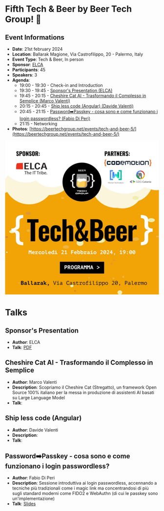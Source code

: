 # Fifth Tech & Beer by Beer Tech Group! 🎉

## Event Informations

- __Date__: 21st february 2024
- __Location__: Ballarak Magione, Via Castrofilippo, 20 - Palermo, Italy
- __Event Type__: Tech & Beer, In person
- __Sponsor__: [ELCA](https://www.elca.ch)
- __Participants__: 45
- __Speakers__: 3
- __Agenda__: 
  - 19:00 - 19:30 - Check-in and Introduction
  - 19:30 - 19:45 - [Sponsor's Presentation (ELCA)](#sponsors-presentation)
  - 19:45 - 20:15 - [Cheshire Cat AI - Trasformando il Complesso in Semplice (Marco Valenti)](#cheshire-cat-ai---trasformando-il-complesso-in-semplice)
  - 20:15 - 20:45 - [Ship less code (Angular) (Davide Valenti)](#ship-less-code-angular)
  - 20:45 - 21:15 - [Password➡️Passkey - cosa sono e come funzionano i login passwordless? (Fabio Di Peri)]()
  - 21:15 - Networking
- __Photos__: [https://beertechgroup.net/events/tech-and-beer-5/](https://beertechgroup.net/events/tech-and-beer-5/)

![poster](poster.jpg)

# Talks

## Sponsor's Presentation

- __Author__: ELCA
- __Talk__: [PDF](/techandbeer_5/ELCA%20Shoring%20Italy%20Deck.pdf)

## Cheshire Cat AI - Trasformando il Complesso in Semplice

- __Author__: Marco Valenti
- __Description__: Scopriamo il Cheshire Cat (Stregatto), un framework Open Source 100% italiano per la messa in produzione di assistenti AI basati su Large Language Model
- __Talk__: 

## Ship less code (Angular)

- __Author__: Davide Valenti
- __Description__: 
- __Talk__: 

## Password➡️Passkey - cosa sono e come funzionano i login passwordless?

- __Author__: Fabio Di Peri
- __Description__: Sessione introduttiva ai login passwordless, accennando a tecniche più tradizionali come i magic link ma concentrandosi di più sugli standard moderni come FIDO2 e WebAuthn (di cui le passkey sono un'implementazione)
- __Talk__: [Slides](https://1drv.ms/p/s!AkJtT3OERARet9gfqG_hdWDmxlsj4A?e=QrEPEf)